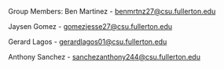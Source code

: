 Group Members:
Ben Martinez - benmrtnz27@csu.fullerton.edu

Jaysen Gomez - gomezjesse27@csu.fullerton.edu

Gerard Lagos - gerardlagos01@csu.fullerton.edu

Anthony Sanchez - sanchezanthony244@csu.fullerton.edu
